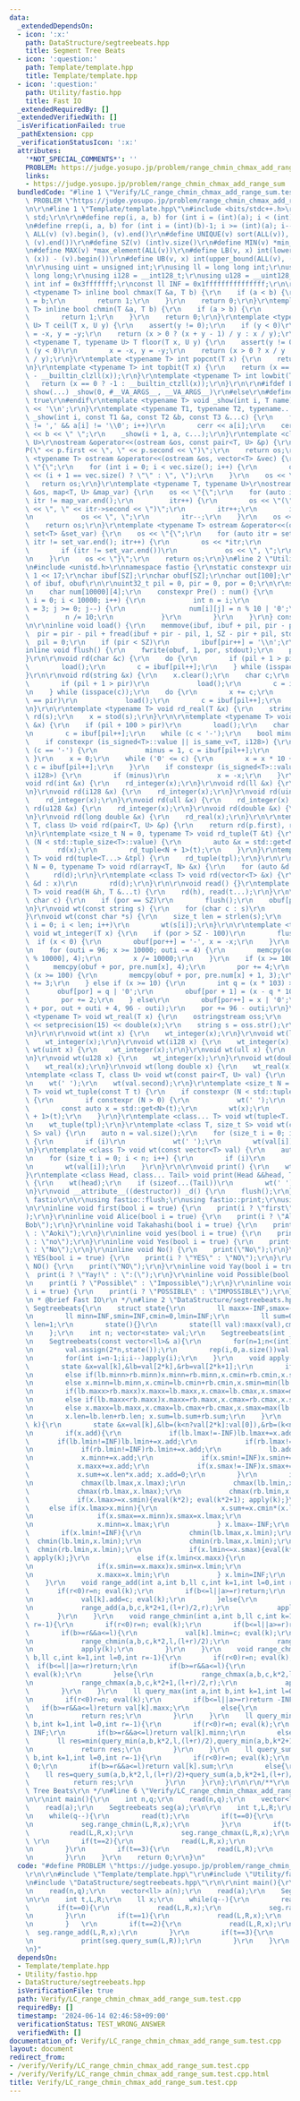 ```yaml
---
data:
  _extendedDependsOn:
  - icon: ':x:'
    path: DataStructure/segtreebeats.hpp
    title: Segment Tree Beats
  - icon: ':question:'
    path: Template/template.hpp
    title: Template/template.hpp
  - icon: ':question:'
    path: Utility/fastio.hpp
    title: Fast IO
  _extendedRequiredBy: []
  _extendedVerifiedWith: []
  _isVerificationFailed: true
  _pathExtension: cpp
  _verificationStatusIcon: ':x:'
  attributes:
    '*NOT_SPECIAL_COMMENTS*': ''
    PROBLEM: https://judge.yosupo.jp/problem/range_chmin_chmax_add_range_sum
    links:
    - https://judge.yosupo.jp/problem/range_chmin_chmax_add_range_sum
  bundledCode: "#line 1 \"Verify/LC_range_chmin_chmax_add_range_sum.test.cpp\"\n#define\
    \ PROBLEM \"https://judge.yosupo.jp/problem/range_chmin_chmax_add_range_sum\"\r\
    \n\r\n#line 1 \"Template/template.hpp\"\n#include <bits/stdc++.h>\r\nusing namespace\
    \ std;\r\n\r\n#define rep(i, a, b) for (int i = (int)(a); i < (int)(b); i++)\r\
    \n#define rrep(i, a, b) for (int i = (int)(b)-1; i >= (int)(a); i--)\r\n#define\
    \ ALL(v) (v).begin(), (v).end()\r\n#define UNIQUE(v) sort(ALL(v)), (v).erase(unique(ALL(v)),\
    \ (v).end())\r\n#define SZ(v) (int)v.size()\r\n#define MIN(v) *min_element(ALL(v))\r\
    \n#define MAX(v) *max_element(ALL(v))\r\n#define LB(v, x) int(lower_bound(ALL(v),\
    \ (x)) - (v).begin())\r\n#define UB(v, x) int(upper_bound(ALL(v), (x)) - (v).begin())\r\
    \n\r\nusing uint = unsigned int;\r\nusing ll = long long int;\r\nusing ull = unsigned\
    \ long long;\r\nusing i128 = __int128_t;\r\nusing u128 = __uint128_t;\r\nconst\
    \ int inf = 0x3fffffff;\r\nconst ll INF = 0x1fffffffffffffff;\r\n\r\ntemplate\
    \ <typename T> inline bool chmax(T &a, T b) {\r\n    if (a < b) {\r\n        a\
    \ = b;\r\n        return 1;\r\n    }\r\n    return 0;\r\n}\r\ntemplate <typename\
    \ T> inline bool chmin(T &a, T b) {\r\n    if (a > b) {\r\n        a = b;\r\n\
    \        return 1;\r\n    }\r\n    return 0;\r\n}\r\ntemplate <typename T, typename\
    \ U> T ceil(T x, U y) {\r\n    assert(y != 0);\r\n    if (y < 0)\r\n        x\
    \ = -x, y = -y;\r\n    return (x > 0 ? (x + y - 1) / y : x / y);\r\n}\r\ntemplate\
    \ <typename T, typename U> T floor(T x, U y) {\r\n    assert(y != 0);\r\n    if\
    \ (y < 0)\r\n        x = -x, y = -y;\r\n    return (x > 0 ? x / y : (x - y + 1)\
    \ / y);\r\n}\r\ntemplate <typename T> int popcnt(T x) {\r\n    return __builtin_popcountll(x);\r\
    \n}\r\ntemplate <typename T> int topbit(T x) {\r\n    return (x == 0 ? -1 : 63\
    \ - __builtin_clzll(x));\r\n}\r\ntemplate <typename T> int lowbit(T x) {\r\n \
    \   return (x == 0 ? -1 : __builtin_ctzll(x));\r\n}\r\n\r\n#ifdef LOCAL\r\n#define\
    \ show(...) _show(0, #__VA_ARGS__, __VA_ARGS__)\r\n#else\r\n#define show(...)\
    \ true\r\n#endif\r\ntemplate <typename T> void _show(int i, T name) {\r\n    cerr\
    \ << '\\n';\r\n}\r\ntemplate <typename T1, typename T2, typename... T3>\r\nvoid\
    \ _show(int i, const T1 &a, const T2 &b, const T3 &...c) {\r\n    for (; a[i]\
    \ != ',' && a[i] != '\\0'; i++)\r\n        cerr << a[i];\r\n    cerr << \":\"\
    \ << b << \" \";\r\n    _show(i + 1, a, c...);\r\n}\r\ntemplate <class T, class\
    \ U>\r\nostream &operator<<(ostream &os, const pair<T, U> &p) {\r\n    os << \"\
    P(\" << p.first << \", \" << p.second << \")\";\r\n    return os;\r\n}\r\ntemplate\
    \ <typename T> ostream &operator<<(ostream &os, vector<T> &vec) {\r\n    os <<\
    \ \"{\";\r\n    for (int i = 0; i < vec.size(); i++) {\r\n        os << vec[i]\
    \ << (i + 1 == vec.size() ? \"\" : \", \");\r\n    }\r\n    os << \"}\";\r\n \
    \   return os;\r\n}\r\ntemplate <typename T, typename U>\r\nostream &operator<<(ostream\
    \ &os, map<T, U> &map_var) {\r\n    os << \"{\";\r\n    for (auto itr = map_var.begin();\
    \ itr != map_var.end();\r\n         itr++) {\r\n        os << \"(\" << itr->first\
    \ << \", \" << itr->second << \")\";\r\n        itr++;\r\n        if (itr != map_var.end())\r\
    \n            os << \", \";\r\n        itr--;\r\n    }\r\n    os << \"}\";\r\n\
    \    return os;\r\n}\r\ntemplate <typename T> ostream &operator<<(ostream &os,\
    \ set<T> &set_var) {\r\n    os << \"{\";\r\n    for (auto itr = set_var.begin();\
    \ itr != set_var.end(); itr++) {\r\n        os << *itr;\r\n        ++itr;\r\n\
    \        if (itr != set_var.end())\r\n            os << \", \";\r\n        itr--;\r\
    \n    }\r\n    os << \"}\";\r\n    return os;\r\n}\n#line 2 \"Utility/fastio.hpp\"\
    \n#include <unistd.h>\r\nnamespace fastio {\r\nstatic constexpr uint32_t SZ =\
    \ 1 << 17;\r\nchar ibuf[SZ];\r\nchar obuf[SZ];\r\nchar out[100];\r\n// pointer\
    \ of ibuf, obuf\r\n\r\nuint32_t pil = 0, pir = 0, por = 0;\r\n\r\nstruct Pre {\r\
    \n    char num[10000][4];\r\n    constexpr Pre() : num() {\r\n        for (int\
    \ i = 0; i < 10000; i++) {\r\n            int n = i;\r\n            for (int j\
    \ = 3; j >= 0; j--) {\r\n                num[i][j] = n % 10 | '0';\r\n       \
    \         n /= 10;\r\n            }\r\n        }\r\n    }\r\n} constexpr pre;\r\
    \n\r\ninline void load() {\r\n    memmove(ibuf, ibuf + pil, pir - pil);\r\n  \
    \  pir = pir - pil + fread(ibuf + pir - pil, 1, SZ - pir + pil, stdin);\r\n  \
    \  pil = 0;\r\n    if (pir < SZ)\r\n        ibuf[pir++] = '\\n';\r\n}\r\n\r\n\
    inline void flush() {\r\n    fwrite(obuf, 1, por, stdout);\r\n    por = 0;\r\n\
    }\r\n\r\nvoid rd(char &c) {\r\n    do {\r\n        if (pil + 1 > pir)\r\n    \
    \        load();\r\n        c = ibuf[pil++];\r\n    } while (isspace(c));\r\n\
    }\r\n\r\nvoid rd(string &x) {\r\n    x.clear();\r\n    char c;\r\n    do {\r\n\
    \        if (pil + 1 > pir)\r\n            load();\r\n        c = ibuf[pil++];\r\
    \n    } while (isspace(c));\r\n    do {\r\n        x += c;\r\n        if (pil\
    \ == pir)\r\n            load();\r\n        c = ibuf[pil++];\r\n    } while (!isspace(c));\r\
    \n}\r\n\r\ntemplate <typename T> void rd_real(T &x) {\r\n    string s;\r\n   \
    \ rd(s);\r\n    x = stod(s);\r\n}\r\n\r\ntemplate <typename T> void rd_integer(T\
    \ &x) {\r\n    if (pil + 100 > pir)\r\n        load();\r\n    char c;\r\n    do\r\
    \n        c = ibuf[pil++];\r\n    while (c < '-');\r\n    bool minus = 0;\r\n\
    \    if constexpr (is_signed<T>::value || is_same_v<T, i128>) {\r\n        if\
    \ (c == '-') {\r\n            minus = 1, c = ibuf[pil++];\r\n        }\r\n   \
    \ }\r\n    x = 0;\r\n    while ('0' <= c) {\r\n        x = x * 10 + (c & 15),\
    \ c = ibuf[pil++];\r\n    }\r\n    if constexpr (is_signed<T>::value || is_same_v<T,\
    \ i128>) {\r\n        if (minus)\r\n            x = -x;\r\n    }\r\n}\r\n\r\n\
    void rd(int &x) {\r\n    rd_integer(x);\r\n}\r\nvoid rd(ll &x) {\r\n    rd_integer(x);\r\
    \n}\r\nvoid rd(i128 &x) {\r\n    rd_integer(x);\r\n}\r\nvoid rd(uint &x) {\r\n\
    \    rd_integer(x);\r\n}\r\nvoid rd(ull &x) {\r\n    rd_integer(x);\r\n}\r\nvoid\
    \ rd(u128 &x) {\r\n    rd_integer(x);\r\n}\r\nvoid rd(double &x) {\r\n    rd_real(x);\r\
    \n}\r\nvoid rd(long double &x) {\r\n    rd_real(x);\r\n}\r\n\r\ntemplate <class\
    \ T, class U> void rd(pair<T, U> &p) {\r\n    return rd(p.first), rd(p.second);\r\
    \n}\r\ntemplate <size_t N = 0, typename T> void rd_tuple(T &t) {\r\n    if constexpr\
    \ (N < std::tuple_size<T>::value) {\r\n        auto &x = std::get<N>(t);\r\n \
    \       rd(x);\r\n        rd_tuple<N + 1>(t);\r\n    }\r\n}\r\ntemplate <class...\
    \ T> void rd(tuple<T...> &tpl) {\r\n    rd_tuple(tpl);\r\n}\r\n\r\ntemplate <size_t\
    \ N = 0, typename T> void rd(array<T, N> &x) {\r\n    for (auto &d : x)\r\n  \
    \      rd(d);\r\n}\r\ntemplate <class T> void rd(vector<T> &x) {\r\n    for (auto\
    \ &d : x)\r\n        rd(d);\r\n}\r\n\r\nvoid read() {}\r\ntemplate <class H, class...\
    \ T> void read(H &h, T &...t) {\r\n    rd(h), read(t...);\r\n}\r\n\r\nvoid wt(const\
    \ char c) {\r\n    if (por == SZ)\r\n        flush();\r\n    obuf[por++] = c;\r\
    \n}\r\nvoid wt(const string s) {\r\n    for (char c : s)\r\n        wt(c);\r\n\
    }\r\nvoid wt(const char *s) {\r\n    size_t len = strlen(s);\r\n    for (size_t\
    \ i = 0; i < len; i++)\r\n        wt(s[i]);\r\n}\r\n\r\ntemplate <typename T>\
    \ void wt_integer(T x) {\r\n    if (por > SZ - 100)\r\n        flush();\r\n  \
    \  if (x < 0) {\r\n        obuf[por++] = '-', x = -x;\r\n    }\r\n    int outi;\r\
    \n    for (outi = 96; x >= 10000; outi -= 4) {\r\n        memcpy(out + outi, pre.num[x\
    \ % 10000], 4);\r\n        x /= 10000;\r\n    }\r\n    if (x >= 1000) {\r\n  \
    \      memcpy(obuf + por, pre.num[x], 4);\r\n        por += 4;\r\n    } else if\
    \ (x >= 100) {\r\n        memcpy(obuf + por, pre.num[x] + 1, 3);\r\n        por\
    \ += 3;\r\n    } else if (x >= 10) {\r\n        int q = (x * 103) >> 10;\r\n \
    \       obuf[por] = q | '0';\r\n        obuf[por + 1] = (x - q * 10) | '0';\r\n\
    \        por += 2;\r\n    } else\r\n        obuf[por++] = x | '0';\r\n    memcpy(obuf\
    \ + por, out + outi + 4, 96 - outi);\r\n    por += 96 - outi;\r\n}\r\n\r\ntemplate\
    \ <typename T> void wt_real(T x) {\r\n    ostringstream oss;\r\n    oss << fixed\
    \ << setprecision(15) << double(x);\r\n    string s = oss.str();\r\n    wt(s);\r\
    \n}\r\n\r\nvoid wt(int x) {\r\n    wt_integer(x);\r\n}\r\nvoid wt(ll x) {\r\n\
    \    wt_integer(x);\r\n}\r\nvoid wt(i128 x) {\r\n    wt_integer(x);\r\n}\r\nvoid\
    \ wt(uint x) {\r\n    wt_integer(x);\r\n}\r\nvoid wt(ull x) {\r\n    wt_integer(x);\r\
    \n}\r\nvoid wt(u128 x) {\r\n    wt_integer(x);\r\n}\r\nvoid wt(double x) {\r\n\
    \    wt_real(x);\r\n}\r\nvoid wt(long double x) {\r\n    wt_real(x);\r\n}\r\n\r\
    \ntemplate <class T, class U> void wt(const pair<T, U> val) {\r\n    wt(val.first);\r\
    \n    wt(' ');\r\n    wt(val.second);\r\n}\r\ntemplate <size_t N = 0, typename\
    \ T> void wt_tuple(const T t) {\r\n    if constexpr (N < std::tuple_size<T>::value)\
    \ {\r\n        if constexpr (N > 0) {\r\n            wt(' ');\r\n        }\r\n\
    \        const auto x = std::get<N>(t);\r\n        wt(x);\r\n        wt_tuple<N\
    \ + 1>(t);\r\n    }\r\n}\r\ntemplate <class... T> void wt(tuple<T...> tpl) {\r\
    \n    wt_tuple(tpl);\r\n}\r\ntemplate <class T, size_t S> void wt(const array<T,\
    \ S> val) {\r\n    auto n = val.size();\r\n    for (size_t i = 0; i < n; i++)\
    \ {\r\n        if (i)\r\n            wt(' ');\r\n        wt(val[i]);\r\n    }\r\
    \n}\r\ntemplate <class T> void wt(const vector<T> val) {\r\n    auto n = val.size();\r\
    \n    for (size_t i = 0; i < n; i++) {\r\n        if (i)\r\n            wt(' ');\r\
    \n        wt(val[i]);\r\n    }\r\n}\r\n\r\nvoid print() {\r\n    wt('\\n');\r\n\
    }\r\ntemplate <class Head, class... Tail> void print(Head &&head, Tail &&...tail)\
    \ {\r\n    wt(head);\r\n    if (sizeof...(Tail))\r\n        wt(' ');\r\n    print(forward<Tail>(tail)...);\r\
    \n}\r\nvoid __attribute__((destructor)) _d() {\r\n    flush();\r\n}\r\n} // namespace\
    \ fastio\r\n\r\nusing fastio::flush;\r\nusing fastio::print;\r\nusing fastio::read;\r\
    \n\r\ninline void first(bool i = true) {\r\n    print(i ? \"first\" : \"second\"\
    );\r\n}\r\ninline void Alice(bool i = true) {\r\n    print(i ? \"Alice\" : \"\
    Bob\");\r\n}\r\ninline void Takahashi(bool i = true) {\r\n    print(i ? \"Takahashi\"\
    \ : \"Aoki\");\r\n}\r\ninline void yes(bool i = true) {\r\n    print(i ? \"yes\"\
    \ : \"no\");\r\n}\r\ninline void Yes(bool i = true) {\r\n    print(i ? \"Yes\"\
    \ : \"No\");\r\n}\r\ninline void No() {\r\n    print(\"No\");\r\n}\r\ninline void\
    \ YES(bool i = true) {\r\n    print(i ? \"YES\" : \"NO\");\r\n}\r\ninline void\
    \ NO() {\r\n    print(\"NO\");\r\n}\r\ninline void Yay(bool i = true) {\r\n  \
    \  print(i ? \"Yay!\" : \":(\");\r\n}\r\ninline void Possible(bool i = true) {\r\
    \n    print(i ? \"Possible\" : \"Impossible\");\r\n}\r\ninline void POSSIBLE(bool\
    \ i = true) {\r\n    print(i ? \"POSSIBLE\" : \"IMPOSSIBLE\");\r\n}\r\n\r\n/**\r\
    \n * @brief Fast IO\r\n */\n#line 2 \"DataStructure/segtreebeats.hpp\"\n\r\nstruct\
    \ Segtreebeats{\r\n    struct state{\r\n        ll maxx=-INF,smax=-INF,cmax=0,lmax=-INF;\r\
    \n        ll minn=INF,smin=INF,cmin=0,lmin=INF;\r\n        ll sum=0,add=0; int\
    \ len=1;\r\n        state(){}\r\n        state(ll val):maxx(val),cmax(1),minn(val),cmin(1),sum(val){}\r\
    \n    };\r\n    int n; vector<state> val;\r\n    Segtreebeats(int _n):Segtreebeats(vector<ll>(_n,0)){}\r\
    \n    Segtreebeats(const vector<ll>& a){\r\n        for(n=1;n<(int)a.size();n<<=1);\r\
    \n        val.assign(2*n,state());\r\n        rep(i,0,a.size())val[i+n]=state(a[i]);\r\
    \n        for(int i=n-1;i;i--)apply(i);\r\n    }\r\n    void apply(int k){\r\n\
    \        state &x=val[k],&lb=val[2*k],&rb=val[2*k+1];\r\n        if(lb.minn<rb.minn)x.minn=lb.minn,x.cmin=lb.cmin,x.smin=min(lb.smin,rb.minn);\r\
    \n        else if(lb.minn>rb.minn)x.minn=rb.minn,x.cmin=rb.cmin,x.smin=min(rb.smin,lb.minn);\r\
    \n        else x.minn=lb.minn,x.cmin=lb.cmin+rb.cmin,x.smin=min(lb.smin,rb.smin);\r\
    \n        if(lb.maxx>rb.maxx)x.maxx=lb.maxx,x.cmax=lb.cmax,x.smax=max(lb.smax,rb.maxx);\r\
    \n        else if(lb.maxx<rb.maxx)x.maxx=rb.maxx,x.cmax=rb.cmax,x.smax=max(rb.smax,lb.maxx);\r\
    \n        else x.maxx=lb.maxx,x.cmax=lb.cmax+rb.cmax,x.smax=max(lb.smax,rb.smax);\r\
    \n        x.len=lb.len+rb.len; x.sum=lb.sum+rb.sum;\r\n    }\r\n    void eval(int\
    \ k){\r\n        state &x=val[k],&lb=(k<n?val[2*k]:val[0]),&rb=(k<n?val[2*k+1]:val[0]);\r\
    \n        if(x.add){\r\n            if(lb.lmax!=-INF)lb.lmax+=x.add;\r\n     \
    \       if(lb.lmin!=INF)lb.lmin+=x.add;\r\n            if(rb.lmax!=-INF)rb.lmax+=x.add;\r\
    \n            if(rb.lmin!=INF)rb.lmin+=x.add;\r\n            lb.add+=x.add; rb.add+=x.add;\r\
    \n            x.minn+=x.add;\r\n            if(x.smin!=INF)x.smin+=x.add;\r\n\
    \            x.maxx+=x.add;\r\n            if(x.smax!=-INF)x.smax+=x.add;\r\n\
    \            x.sum+=x.len*x.add; x.add=0;\r\n        }\r\n        if(x.lmax!=-INF){\r\
    \n            chmax(lb.lmax,x.lmax);\r\n            chmax(lb.lmin,x.lmax);\r\n\
    \            chmax(rb.lmax,x.lmax);\r\n            chmax(rb.lmin,x.lmax);\r\n\
    \            if(x.lmax>=x.smin){eval(k*2); eval(k*2+1); apply(k);}\r\n       \
    \     else if(x.lmax>x.minn){\r\n                x.sum+=x.cmin*(x.lmax-x.minn);\r\
    \n                if(x.smax==x.minn)x.smax=x.lmax;\r\n                if(x.maxx==x.minn)x.maxx=x.lmax;\r\
    \n                x.minn=x.lmax;\r\n            } x.lmax=-INF;\r\n        }\r\n\
    \        if(x.lmin!=INF){\r\n            chmin(lb.lmax,x.lmin);\r\n          \
    \  chmin(lb.lmin,x.lmin);\r\n            chmin(rb.lmax,x.lmin);\r\n          \
    \  chmin(rb.lmin,x.lmin);\r\n            if(x.lmin<=x.smax){eval(k*2); eval(k*2+1);\
    \ apply(k);}\r\n            else if(x.lmin<x.maxx){\r\n                x.sum+=x.cmax*(x.lmin-x.maxx);\r\
    \n                if(x.smin==x.maxx)x.smin=x.lmin;\r\n                if(x.minn==x.maxx)x.minn=x.lmin;\r\
    \n                x.maxx=x.lmin;\r\n            } x.lmin=INF;\r\n        }\r\n\
    \    }\r\n    void range_add(int a,int b,ll c,int k=1,int l=0,int r=-1){\r\n \
    \       if(r<0)r=n; eval(k);\r\n        if(b<=l||a>=r)return;\r\n        if(b>=r&&a<=l){\r\
    \n            val[k].add=c; eval(k);\r\n        }else{\r\n            range_add(a,b,c,k*2,l,(l+r)/2);\r\
    \n            range_add(a,b,c,k*2+1,(l+r)/2,r);\r\n            apply(k);\r\n \
    \       }\r\n    }\r\n    void range_chmin(int a,int b,ll c,int k=1,int l=0,int\
    \ r=-1){\r\n        if(r<0)r=n; eval(k);\r\n        if(b<=l||a>=r)return;\r\n\
    \        if(b>=r&&a<=l){\r\n            val[k].lmin=c; eval(k);\r\n        }else{\r\
    \n            range_chmin(a,b,c,k*2,l,(l+r)/2);\r\n            range_chmin(a,b,c,k*2+1,(l+r)/2,r);\r\
    \n            apply(k);\r\n        }\r\n    }\r\n    void range_chmax(int a,int\
    \ b,ll c,int k=1,int l=0,int r=-1){\r\n        if(r<0)r=n; eval(k);\r\n      \
    \  if(b<=l||a>=r)return;\r\n        if(b>=r&&a<=l){\r\n            val[k].lmax=c;\
    \ eval(k);\r\n        }else{\r\n            range_chmax(a,b,c,k*2,l,(l+r)/2);\r\
    \n            range_chmax(a,b,c,k*2+1,(l+r)/2,r);\r\n            apply(k);\r\n\
    \        }\r\n    }\r\n    ll query_max(int a,int b,int k=1,int l=0,int r=-1){\r\
    \n        if(r<0)r=n; eval(k);\r\n        if(b<=l||a>=r)return -INF;\r\n     \
    \   if(b>=r&&a<=l)return val[k].maxx;\r\n        else{\r\n            ll res=max(query_max(a,b,k*2,l,(l+r)/2),query_max(a,b,k*2+1,(l+r)/2,r));\r\
    \n            return res;\r\n        }\r\n    }\r\n    ll query_min(int a,int\
    \ b,int k=1,int l=0,int r=-1){\r\n        if(r<0)r=n; eval(k);\r\n        if(b<=l||a>=r)return\
    \ INF;\r\n        if(b>=r&&a<=l)return val[k].minn;\r\n        else{\r\n     \
    \       ll res=min(query_min(a,b,k*2,l,(l+r)/2),query_min(a,b,k*2+1,(l+r)/2,r));\r\
    \n            return res;\r\n        }\r\n    }\r\n    ll query_sum(int a,int\
    \ b,int k=1,int l=0,int r=-1){\r\n        if(r<0)r=n; eval(k);\r\n        if(b<=l||a>=r)return\
    \ 0;\r\n        if(b>=r&&a<=l)return val[k].sum;\r\n        else{\r\n        \
    \    ll res=query_sum(a,b,k*2,l,(l+r)/2)+query_sum(a,b,k*2+1,(l+r)/2,r);\r\n \
    \           return res;\r\n        }\r\n    }\r\n};\r\n\r\n/**\r\n * @brief Segment\
    \ Tree Beats\r\n */\n#line 6 \"Verify/LC_range_chmin_chmax_add_range_sum.test.cpp\"\
    \n\r\nint main(){\r\n    int n,q;\r\n    read(n,q);\r\n    vector<ll> a(n);\r\n\
    \    read(a);\r\n    Segtreebeats seg(a);\r\n\r\n    int t,L,R;\r\n    ll x;\r\
    \n    while(q--){\r\n        read(t);\r\n        if(t==0){\r\n            read(L,R,x);\r\
    \n            seg.range_chmin(L,R,x);\r\n        }\r\n        if(t==1){\r\n  \
    \          read(L,R,x);\r\n            seg.range_chmax(L,R,x);\r\n        }  \
    \ \r\n        if(t==2){\r\n            read(L,R,x);\r\n            seg.range_add(L,R,x);\r\
    \n        }\r\n        if(t==3){\r\n            read(L,R);\r\n            print(seg.query_sum(L,R));\r\
    \n        }\r\n    }\r\n    return 0;\r\n}\n"
  code: "#define PROBLEM \"https://judge.yosupo.jp/problem/range_chmin_chmax_add_range_sum\"\
    \r\n\r\n#include \"Template/template.hpp\"\r\n#include \"Utility/fastio.hpp\"\r\
    \n#include \"DataStructure/segtreebeats.hpp\"\r\n\r\nint main(){\r\n    int n,q;\r\
    \n    read(n,q);\r\n    vector<ll> a(n);\r\n    read(a);\r\n    Segtreebeats seg(a);\r\
    \n\r\n    int t,L,R;\r\n    ll x;\r\n    while(q--){\r\n        read(t);\r\n \
    \       if(t==0){\r\n            read(L,R,x);\r\n            seg.range_chmin(L,R,x);\r\
    \n        }\r\n        if(t==1){\r\n            read(L,R,x);\r\n            seg.range_chmax(L,R,x);\r\
    \n        }   \r\n        if(t==2){\r\n            read(L,R,x);\r\n          \
    \  seg.range_add(L,R,x);\r\n        }\r\n        if(t==3){\r\n            read(L,R);\r\
    \n            print(seg.query_sum(L,R));\r\n        }\r\n    }\r\n    return 0;\r\
    \n}"
  dependsOn:
  - Template/template.hpp
  - Utility/fastio.hpp
  - DataStructure/segtreebeats.hpp
  isVerificationFile: true
  path: Verify/LC_range_chmin_chmax_add_range_sum.test.cpp
  requiredBy: []
  timestamp: '2024-06-14 02:46:58+09:00'
  verificationStatus: TEST_WRONG_ANSWER
  verifiedWith: []
documentation_of: Verify/LC_range_chmin_chmax_add_range_sum.test.cpp
layout: document
redirect_from:
- /verify/Verify/LC_range_chmin_chmax_add_range_sum.test.cpp
- /verify/Verify/LC_range_chmin_chmax_add_range_sum.test.cpp.html
title: Verify/LC_range_chmin_chmax_add_range_sum.test.cpp
---
```

